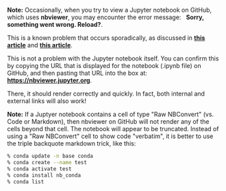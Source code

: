 
<b>Note:</b>  Occasionally, when you try to view a Jupyter notebook on GitHub, which uses <b>nbviewer</b>, you may encounter the error message: &nbsp;  <b>Sorry, something went wrong.  Reload?</b>.

This is a known problem that occurs sporadically, as discussed in
[<b>this article</b>](https://github.com/jupyter/notebook/issues/3555) and
[<b>this article</b>](https://medium.com/@pg170898/problem-facing-at-github-ipynb-is-not-loading-f986a04649f3).

This is not a problem with the Jupyter notebook itself.  You can confirm this by copying the URL that is displayed for the notebook (.ipynb file) on GitHub, and then pasting that URL into the box at:  <b>https://nbviewer.jupyter.org</b>.

There, it should render correctly and quickly.  In fact, both internal and external links will also work!

<b>Note:</b>  If a Juptyer notebook contains a cell of type "Raw NBConvert" (vs. Code or Markdown), then nbviewer on GitHub will not render any of the cells beyond that cell.  The notebook will appear to be truncated.  Instead of using a "Raw NBConvert" cell to show code "verbatim", it is better to use the triple backquote markdown trick, like this:

``` bash
% conda update -n base conda
% conda create --name test
% conda activate test
% conda install nb_conda
% conda list
```
